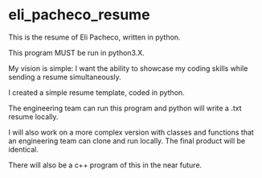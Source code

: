# eli_pacheco_resume

This is the resume of Eli Pacheco, written in python. 

This program MUST be run in python3.X.

My vision is simple: I want the ability to showcase my coding skills while sending a resume simultaneously. 

I created a simple resume template, coded in python.

The engineering team can run this program and python will write a .txt resume locally. 

I will also work on a more complex version with classes and functions that an engineering team can clone and run locally.  The final product will be identical. 

There will also be a c++ program of this in the near future.
